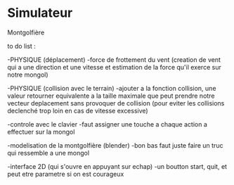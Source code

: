 # Simulateur
Montgolfière

to do list :

-PHYSIQUE (déplacement)
    -force de frottement du vent (creation de vent qui a une direction et une vitesse et estimation de la force qu'il exerce sur notre mongol)
    
-PHYSIQUE (collision avec le terrain)
    -ajouter a la fonction collision, une valeur retourner equivalente a la taille maximale que peut prendre notre vecteur deplacement 
    sans provoquer de collision (pour eviter les collisions declenché trop loin en cas de vitesse excessive)
    
    
-controle avec le clavier
    -faut assigner une touche a chaque action a effectuer sur la mongol
    
-modelisation de la montgolfière (blender)
    -bon bas faut juste faire un truc qui ressemble a une mongol
    
-interface 2D (qui s'ouvre en appuyant sur echap)
    -un boutton start, quit, et peut etre parametre si on est courageux
